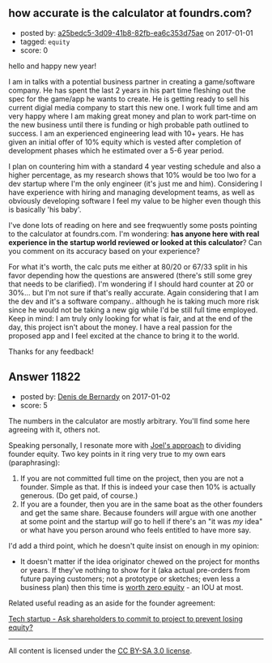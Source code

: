 ## how accurate is the calculator at foundrs.com?

- posted by: [a25bedc5-3d09-41b8-82fb-ea6c353d75ae](https://stackexchange.com/users/64840/a25bedc5-3d09-41b8-82fb-ea6c353d75ae) on 2017-01-01
- tagged: `equity`
- score: 0

<p>hello and happy new year!</p>

<p>I am in talks with a potential business partner in creating a game/software company. He has spent the last 2 years in his part time fleshing out the spec for the game/app he wants to create. He is getting ready to sell his current digial media company to start this new one. I work full time and am very happy where I am making great money and plan to work part-time on the new business until there is funding or high probable path outlined to success. I am an experienced engineering lead with 10+ years. He has given an initial offer of 10% equity which is vested after completion of development phases which he estimated over a 5-6 year period.</p>

<p>I plan on countering him with a standard 4 year vesting schedule and also a higher percentage, as my research shows that 10% would be too lwo for a dev startup where I'm the only engineer (it's just me and him). Considering I have experience with hiring and managing development teams, as well as obviously developing software I feel my value to be higher even though this is basically 'his baby'.</p>

<p>I've done lots of reading on here and see freqwuently some posts pointing to the calculator at foundrs.com. I'm wondering: <strong>has anyone here with real experience in the startup world reviewed or looked at this calculator</strong>? Can you comment on its accuracy based on your experience?</p>

<p>For what it's worth, the calc puts me either at 80/20 or 67/33 split in his favor depending how the questions are answered (there's still some grey that needs to be clarified). I'm wondering if I should hard counter at 20 or 30%... but I'm not sure if that's really accurate. Again considering that I am the dev and it's a software company.. although he is taking much more risk since he would not be taking a new gig while I'd be still full time employed. Keep in mind: I am truly only looking for what is fair, and at the end of the day, this project isn't about the money. I have a real passion for the proposed app and I feel excited at the chance to bring it to the world.</p>

<p>Thanks for any feedback!</p>



## Answer 11822

- posted by: [Denis de Bernardy](https://stackexchange.com/users/182468/denis-de-bernardy) on 2017-01-02
- score: 5

<p>The numbers in the calculator are mostly arbitrary. You'll find some here agreeing with it, others not.</p>

<p>Speaking personally, I resonate more with <a href="https://startups.stackexchange.com/questions/1885/how-much-equity-should-a-partner-with-a-short-term-commitment-be-entitled-to/1886#1886">Joel's approach</a> to dividing founder equity. Two key points in it ring very true to my own ears (paraphrasing):</p>

<ol>
<li>If you are not committed full time on the project, then you are not a founder. Simple as that. If this is indeed your case then 10% is actually generous. (Do get paid, of course.)</li>
<li>If you are a founder, then you are in the same boat as the other founders and get the same share. Because founders <em>will</em> argue with one another at some point and the startup <em>will</em> go to hell if there's an "it was <em>my</em> idea" or what have you person around who feels entitled to have more say.</li>
</ol>

<p>I'd add a third point, which he doesn't quite insist on enough in my opinion:</p>

<ul>
<li>It doesn't matter if the idea originator chewed on the project for months or years. If they've nothing to show for it (aka actual pre-orders from future paying customers; not a prototype or sketches; even less a business plan) then this time is <a href="https://startups.stackexchange.com/questions/7772/how-much-is-an-idea-worth">worth zero equity</a> - an IOU at most.</li>
</ul>

<p>Related useful reading as an aside for the founder agreement:</p>

<p><a href="https://startups.stackexchange.com/questions/9060/tech-startup-ask-shareholders-to-commit-to-project-to-prevent-losing-equity/9062#9062">Tech startup - Ask shareholders to commit to project to prevent losing equity?</a></p>




---

All content is licensed under the [CC BY-SA 3.0 license](https://creativecommons.org/licenses/by-sa/3.0/).
